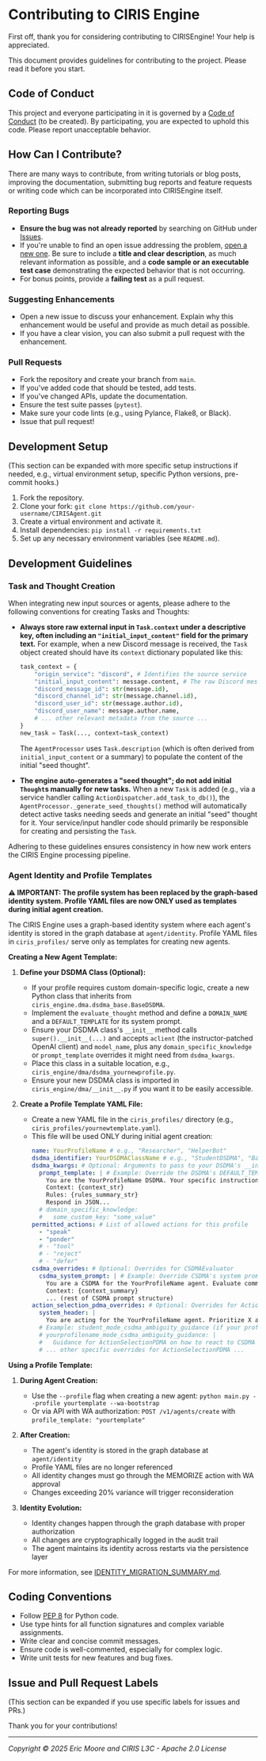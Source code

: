 # Contributing to CIRIS Engine

First off, thank you for considering contributing to CIRISEngine! Your help is appreciated.

This document provides guidelines for contributing to the project. Please read it before you start.

## Code of Conduct

This project and everyone participating in it is governed by a [Code of Conduct](CODE_OF_CONDUCT.md) (to be created). By participating, you are expected to uphold this code. Please report unacceptable behavior.

## How Can I Contribute?

There are many ways to contribute, from writing tutorials or blog posts, improving the documentation, submitting bug reports and feature requests or writing code which can be incorporated into CIRISEngine itself.

### Reporting Bugs

-   **Ensure the bug was not already reported** by searching on GitHub under [Issues](https://github.com/CIRISAI/CIRISAgent/issues).
-   If you're unable to find an open issue addressing the problem, [open a new one](https://github.com/CIRISAI/CIRISAgent/issues/new). Be sure to include a **title and clear description**, as much relevant information as possible, and a **code sample or an executable test case** demonstrating the expected behavior that is not occurring.
-   For bonus points, provide a **failing test** as a pull request.

### Suggesting Enhancements

-   Open a new issue to discuss your enhancement. Explain why this enhancement would be useful and provide as much detail as possible.
-   If you have a clear vision, you can also submit a pull request with the enhancement.

### Pull Requests

-   Fork the repository and create your branch from `main`.
-   If you've added code that should be tested, add tests.
-   If you've changed APIs, update the documentation.
-   Ensure the test suite passes (`pytest`).
-   Make sure your code lints (e.g., using Pylance, Flake8, or Black).
-   Issue that pull request!

## Development Setup

(This section can be expanded with more specific setup instructions if needed, e.g., virtual environment setup, specific Python versions, pre-commit hooks.)

1.  Fork the repository.
2.  Clone your fork: `git clone https://github.com/your-username/CIRISAgent.git`
3.  Create a virtual environment and activate it.
4.  Install dependencies: `pip install -r requirements.txt`
5.  Set up any necessary environment variables (see `README.md`).

## Development Guidelines

### Task and Thought Creation

When integrating new input sources or agents, please adhere to the following conventions for creating Tasks and Thoughts:

-   **Always store raw external input in `Task.context` under a descriptive key, often including an `"initial_input_content"` field for the primary text.**
    For example, when a new Discord message is received, the `Task` object created should have its `context` dictionary populated like this:
    ```python
    task_context = {
        "origin_service": "discord", # Identifies the source service
        "initial_input_content": message.content, # The raw Discord message content
        "discord_message_id": str(message.id),
        "discord_channel_id": str(message.channel.id),
        "discord_user_id": str(message.author.id),
        "discord_user_name": message.author.name,
        # ... other relevant metadata from the source ...
    }
    new_task = Task(..., context=task_context)
    ```
    The `AgentProcessor` uses `Task.description` (which is often derived from `initial_input_content` or a summary) to populate the content of the initial "seed thought".

-   **The engine auto-generates a "seed thought"; do not add initial `Thought`s manually for new tasks.**
    When a new `Task` is added (e.g., via a service handler calling `ActionDispatcher.add_task_to_db()`), the `AgentProcessor._generate_seed_thoughts()` method will automatically detect active tasks needing seeds and generate an initial "seed" thought for it. Your service/input handler code should primarily be responsible for creating and persisting the `Task`.

Adhering to these guidelines ensures consistency in how new work enters the CIRIS Engine processing pipeline.

### Agent Identity and Profile Templates

**⚠️ IMPORTANT: The profile system has been replaced by the graph-based identity system. Profile YAML files are now ONLY used as templates during initial agent creation.**

The CIRIS Engine uses a graph-based identity system where each agent's identity is stored in the graph database at `agent/identity`. Profile YAML files in `ciris_profiles/` serve only as templates for creating new agents.

**Creating a New Agent Template:**

1.  **Define your DSDMA Class (Optional):**
    *   If your profile requires custom domain-specific logic, create a new Python class that inherits from `ciris_engine.dma.dsdma_base.BaseDSDMA`.
    *   Implement the `evaluate_thought` method and define a `DOMAIN_NAME` and a `DEFAULT_TEMPLATE` for its system prompt.
    *   Ensure your DSDMA class's `__init__` method calls `super().__init__(...)` and accepts `aclient` (the instructor-patched OpenAI client) and `model_name`, plus any `domain_specific_knowledge` or `prompt_template` overrides it might need from `dsdma_kwargs`.
    *   Place this class in a suitable location, e.g., `ciris_engine/dma/dsdma_yournewprofile.py`.
    *   Ensure your new DSDMA class is imported in `ciris_engine/dma/__init__.py` if you want it to be easily accessible.

2.  **Create a Profile Template YAML File:**
    *   Create a new YAML file in the `ciris_profiles/` directory (e.g., `ciris_profiles/yournewtemplate.yaml`).
    *   This file will be used ONLY during initial agent creation:
        ```yaml
        name: YourProfileName # e.g., "Researcher", "HelperBot"
        dsdma_identifier: YourDSDMAClassName # e.g., "StudentDSDMA", "BasicTeacherDSDMA", or null
        dsdma_kwargs: # Optional: Arguments to pass to your DSDMA's __init__
          prompt_template: | # Example: Override the DSDMA's DEFAULT_TEMPLATE
            You are the YourProfileName DSDMA. Your specific instructions go here.
            Context: {context_str}
            Rules: {rules_summary_str}
            Respond in JSON...
          # domain_specific_knowledge:
          #   some_custom_key: "some_value"
        permitted_actions: # List of allowed actions for this profile
          - "speak"
          - "ponder"
          # - "tool"
          # - "reject"
          # - "defer"
        csdma_overrides: # Optional: Overrides for CSDMAEvaluator
          csdma_system_prompt: | # Example: Override CSDMA's system prompt
            You are a CSDMA for the YourProfileName agent. Evaluate common sense with a focus on X.
            Context: {context_summary}
            ... (rest of CSDMA prompt structure)
        action_selection_pdma_overrides: # Optional: Overrides for ActionSelectionPDMA prompts
          system_header: |
            You are acting for the YourProfileName agent. Prioritize X and Y.
          # Example: student_mode_csdma_ambiguity_guidance (if your profile is 'student')
          # yourprofilename_mode_csdma_ambiguity_guidance: |
          #   Guidance for ActionSelectionPDMA on how to react to CSDMA flags for this profile.
          # ... other specific overrides for ActionSelectionPDMA ...
        ```

**Using a Profile Template:**

1.  **During Agent Creation:**
    *   Use the `--profile` flag when creating a new agent: `python main.py --profile yourtemplate --wa-bootstrap`
    *   Or via API with WA authorization: `POST /v1/agents/create` with `profile_template: "yourtemplate"`

2.  **After Creation:**
    *   The agent's identity is stored in the graph database at `agent/identity`
    *   Profile YAML files are no longer referenced
    *   All identity changes must go through the MEMORIZE action with WA approval
    *   Changes exceeding 20% variance will trigger reconsideration

3.  **Identity Evolution:**
    *   Identity changes happen through the graph database with proper authorization
    *   All changes are cryptographically logged in the audit trail
    *   The agent maintains its identity across restarts via the persistence layer

For more information, see [IDENTITY_MIGRATION_SUMMARY.md](docs/IDENTITY_MIGRATION_SUMMARY.md).

## Coding Conventions

-   Follow [PEP 8](https://www.python.org/dev/peps/pep-0008/) for Python code.
-   Use type hints for all function signatures and complex variable assignments.
-   Write clear and concise commit messages.
-   Ensure code is well-commented, especially for complex logic.
-   Write unit tests for new features and bug fixes.

## Issue and Pull Request Labels

(This section can be expanded if you use specific labels for issues and PRs.)

Thank you for your contributions!

---

*Copyright © 2025 Eric Moore and CIRIS L3C - Apache 2.0 License*
